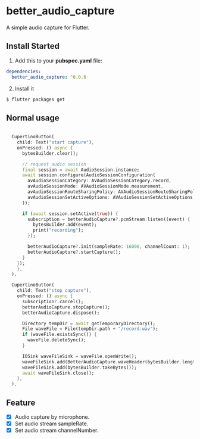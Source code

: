 # better_audio_capture

A simple audio capture for Flutter.

## Install Started

1. Add this to your **pubspec.yaml** file:

```yaml
dependencies:
  better_audio_capture: ^0.0.6
```

2. Install it

```bash
$ flutter packages get
```

## Normal usage

```dart

  CupertinoButton(
    child: Text("start capture"),
    onPressed: () async {
      bytesBuilder.clear();

      // request audio session
      final session = await AudioSession.instance;
      await session.configure(AudioSessionConfiguration(
        avAudioSessionCategory: AVAudioSessionCategory.record,
        avAudioSessionMode: AVAudioSessionMode.measurement,
        avAudioSessionRouteSharingPolicy: AVAudioSessionRouteSharingPolicy.defaultPolicy,
        avAudioSessionSetActiveOptions: AVAudioSessionSetActiveOptions.none,
      ));

      if (await session.setActive(true)) {
        subscription = betterAudioCapture?.pcmStream.listen((event) {
          bytesBuilder.add(event);
          print("recording");
        });

        betterAudioCapture?.init(sampleRate: 16000, channelCount: 1);
        betterAudioCapture?.startCapture();
      }
    });
    },
  ),

  CupertinoButton(
    child: Text("stop capture"),
    onPressed: () async {
      subscription?.cancel();
      betterAudioCapture.stopCapture();
      betterAudioCapture.dispose();

      Directory tempDir = await getTemporaryDirectory();
      File waveFile = File(tempDir.path + "/record.wav");
      if (waveFile.existsSync()) {
        waveFile.deleteSync();
      }

      IOSink waveFileSink = waveFile.openWrite();
      waveFileSink.add(BetterAudioCapture.waveHeader(bytesBuilder.length));
      waveFileSink.add(bytesBuilder.takeBytes());
      await waveFileSink.close();
    },
  ),
```

## Feature
- [x] Audio capture by microphone.
- [x] Set audio stream sampleRate.
- [x] Set audio stream channelNumber.
